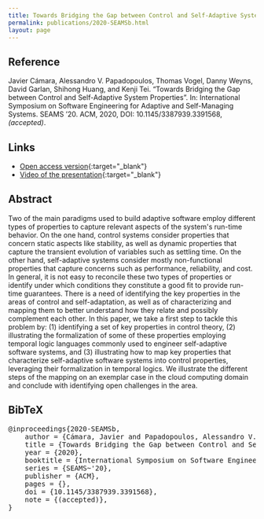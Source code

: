 ```yaml
---
title: Towards Bridging the Gap between Control and Self-Adaptive System Properties
permalink: publications/2020-SEAMSb.html
layout: page
---
```


## Reference
Javier Cámara, Alessandro V. Papadopoulos, Thomas Vogel, Danny Weyns, David Garlan, Shihong Huang, and Kenji Tei. “Towards Bridging the Gap between Control and Self-Adaptive System Properties”. In: International Symposium on Software Engineering for Adaptive and Self-Managing Systems. SEAMS ’20. ACM, 2020, DOI: 10.1145/3387939.3391568, _(accepted)_.

## Links
* [Open access version](https://arxiv.org/abs/2004.11846){:target="_blank"}
* [Video of the presentation](https://www.youtube.com/watch?v=YJfujWMQp9g){:target="_blank"}

## Abstract
Two of the main paradigms used to build adaptive software employ different types of properties to capture relevant aspects of the system's run-time behavior. On the one hand, control systems consider properties that concern static aspects like stability, as well as dynamic properties that capture the transient evolution of variables such as settling time. On the other hand, self-adaptive systems consider mostly non-functional properties that capture concerns such as performance, reliability, and cost. In general, it is not easy to reconcile these two types of properties or identify under which conditions they constitute a good fit to provide run-time guarantees. There is a need of identifying the key properties in the areas of control and self-adaptation, as well as of characterizing and mapping them to better understand how they relate and possibly complement each other. In this paper, we take a first step to tackle this problem by: (1) identifying a set of key properties in control theory, (2) illustrating the formalization of some of these properties employing temporal logic languages commonly used to engineer self-adaptive software systems, and (3) illustrating how to map key properties that characterize self-adaptive software systems into control properties, leveraging their formalization in temporal logics. We illustrate the different steps of the mapping on an exemplar case in the cloud computing domain and conclude with identifying open challenges in the area.

## BibTeX

<div class="bibtex">
<pre>@inproceedings{2020-SEAMSb,
    author = {Cámara, Javier and Papadopoulos, Alessandro V. and Vogel, Thomas and Weyns, Danny and Garlan, David and Huang, Shihong and Tei, Kenji},
    title = {Towards Bridging the Gap between Control and Self-Adaptive System Properties},
    year = {2020},
    booktitle = {International Symposium on Software Engineering for Adaptive and Self-Managing Systems},
    series = {SEAMS~'20},
    publisher = {ACM},
    pages = {},
    doi = {10.1145/3387939.3391568},
    note = {(accepted)},
}</pre>
</div>
